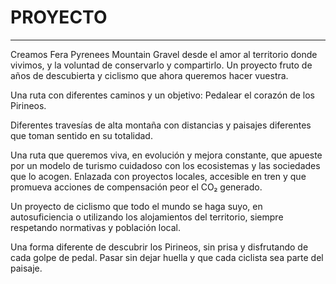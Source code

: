 # PROYECTO

---

Creamos Fera Pyrenees Mountain Gravel desde el amor al territorio donde vivimos, y la voluntad de conservarlo y compartirlo. Un proyecto fruto de años de descubierta y ciclismo que ahora queremos hacer vuestra.

Una ruta con diferentes caminos y un objetivo: Pedalear el corazón de los Pirineos.

Diferentes travesías de alta montaña con distancias y paisajes diferentes que toman sentido en su totalidad.

Una ruta que queremos viva, en evolución y mejora constante, que apueste por un modelo de turismo cuidadoso con los ecosistemas y las sociedades que lo acogen.
Enlazada con proyectos locales, accesible en tren y que promueva acciones de compensación peor el CO₂ generado.

Un proyecto de ciclismo que todo el mundo se haga suyo, en autosuficiencia o utilizando los alojamientos del territorio, siempre respetando normativas y población local.

Una forma diferente de descubrir los Pirineos, sin prisa y disfrutando de cada golpe de pedal. Pasar sin dejar huella y que cada ciclista sea parte del paisaje.
